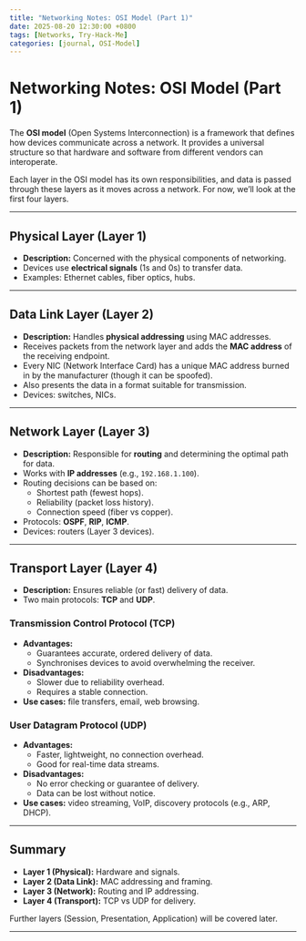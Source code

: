 ```yaml
---
title: "Networking Notes: OSI Model (Part 1)"
date: 2025-08-20 12:30:00 +0800
tags: [Networks, Try-Hack-Me]
categories: [journal, OSI-Model]
---
```


# Networking Notes: OSI Model (Part 1)

The **OSI model** (Open Systems Interconnection) is a framework that defines how devices communicate across a network. It provides a universal structure so that hardware and software from different vendors can interoperate.  

Each layer in the OSI model has its own responsibilities, and data is passed through these layers as it moves across a network. For now, we’ll look at the first four layers.

---

## Physical Layer (Layer 1)
- **Description:** Concerned with the physical components of networking.  
- Devices use **electrical signals** (1s and 0s) to transfer data.  
- Examples: Ethernet cables, fiber optics, hubs.  

---

## Data Link Layer (Layer 2)
- **Description:** Handles **physical addressing** using MAC addresses.  
- Receives packets from the network layer and adds the **MAC address** of the receiving endpoint.  
- Every NIC (Network Interface Card) has a unique MAC address burned in by the manufacturer (though it can be spoofed).  
- Also presents the data in a format suitable for transmission.  
- Devices: switches, NICs.  

---

## Network Layer (Layer 3)
- **Description:** Responsible for **routing** and determining the optimal path for data.  
- Works with **IP addresses** (e.g., `192.168.1.100`).  
- Routing decisions can be based on:
  - Shortest path (fewest hops).
  - Reliability (packet loss history).
  - Connection speed (fiber vs copper).  
- Protocols: **OSPF**, **RIP**, **ICMP**.  
- Devices: routers (Layer 3 devices).  

---

## Transport Layer (Layer 4)
- **Description:** Ensures reliable (or fast) delivery of data.  
- Two main protocols: **TCP** and **UDP**.  

### Transmission Control Protocol (TCP)
- **Advantages:**
  - Guarantees accurate, ordered delivery of data.
  - Synchronises devices to avoid overwhelming the receiver.
- **Disadvantages:**
  - Slower due to reliability overhead.
  - Requires a stable connection.  
- **Use cases:** file transfers, email, web browsing.

### User Datagram Protocol (UDP)
- **Advantages:**
  - Faster, lightweight, no connection overhead.
  - Good for real-time data streams.
- **Disadvantages:**
  - No error checking or guarantee of delivery.
  - Data can be lost without notice.  
- **Use cases:** video streaming, VoIP, discovery protocols (e.g., ARP, DHCP).

---

## Summary
- **Layer 1 (Physical):** Hardware and signals.  
- **Layer 2 (Data Link):** MAC addressing and framing.  
- **Layer 3 (Network):** Routing and IP addressing.  
- **Layer 4 (Transport):** TCP vs UDP for delivery.  

Further layers (Session, Presentation, Application) will be covered later.  

---
